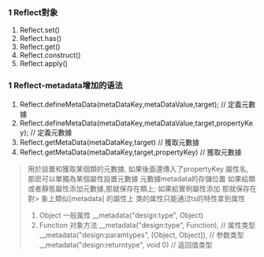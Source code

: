 

### 1 Reflect對象
1. Reflect.set()
2. Reflect.has()
3. Reflect.get()
4. Reflect.construct()
5. Reflect.apply()



### 1 Reflect-metadata增加的语法
1. Reflect.defineMetaData(metaDataKey,metaDataValue,target); // 定義元數據
2. Reflect.defineMetaData(metaDataKey,metaDataValue,target,propertyKey); // 定義元數據
3. Reflect.getMetaData(metaDataKey,target) // 獲取元數據
4. Reflect.getMetaData(metaDataKey,target,propertyKey) // 獲取元數據
> 用於設置和獲取某個類的元數據, 如果後面還傳入了propertyKey 屬性名, 那麽可以單獨為某個屬性設置元數據
> 元數據metadata的存儲位置 如果給類或者靜態屬性添加元數據,那就保存在類上; 如果給實例屬性添加 那就保存在對> 象上類似[metadata] 的屬性上
> 类的属性只能通过ts的特性拿到属性 
  > 1. Object 一般属性  __metadata("design:type", Object)
  > 2. Function 对象方法      __metadata("design:type", Function), // 属性类型
  >                          __metadata("design:paramtypes", [Object, Object]), // 参数类型
  >                          __metadata("design:returntype", void 0) // 返回值类型